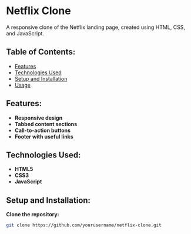 # **Netflix Clone**
A responsive clone of the Netflix landing page, created using HTML, CSS, and JavaScript.

## **Table of Contents:**
- [Features](#features)
- [Technologies Used](#technologies-used)
- [Setup and Installation](#setup-and-installation)
- [Usage](#usage)

## **Features:**
- **Responsive design**
- **Tabbed content sections**
- **Call-to-action buttons**
- **Footer with useful links**

## **Technologies Used:**
- **HTML5**
- **CSS3**
- **JavaScript**

## **Setup and Installation:**
**Clone the repository:**
```bash
git clone https://github.com/yourusername/netflix-clone.git
